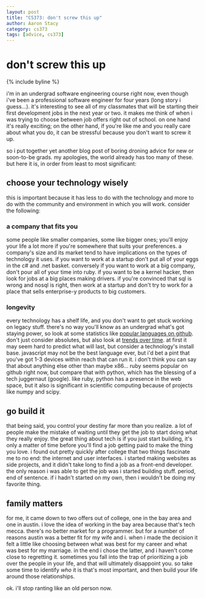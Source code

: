 ```yaml
---
layout: post
title: "CS373: don't screw this up"
author: Aaron Stacy
category: cs373
tags: [advice, cs373]
---
```


# don't screw this up

{% include byline %}

i'm in an undergrad software engineering course right now, even though i've
been a professional software engineer for four years (long story i guess…).
it's interesting to see all of my classmates that will be starting their first
development jobs in the next year or two. it makes me think of when i was
trying to choose between job offers right out of school. on one hand it's
really exciting; on the other hand, if you're like me and you really care about
what you do, it can be stressful because you don't want to screw it up.

so i put together yet another blog post of boring droning advice for new or
soon-to-be grads. my apologies, the world already has too many of these. but
here it is, in order from least to most significant:

## choose your technology wisely

this is important because it has less to do with the technology and more to do
with the community and environment in which you will work. consider the
following:

### a company that fits you

some people like smaller companies, some like bigger ones; you'll enjoy your
life a lot more if you're somewhere that suits your preferences. a company's
size and its market tend to have implications on the types of technology it
uses. if you want to work at a startup don't put all of your eggs in the c# and
.net basket. conversely if you want to work at a big company, don't pour all of
your time into ruby. if you want to be a kernel hacker, then look for jobs at a
big places making drivers. if you're convinced that sql is wrong and nosql is
right, then work at a startup and don't try to work for a place that sells
enterprise-y products to big customers.

### longevity

every technology has a shelf life, and you don't want to get stuck working on
legacy stuff. there's no way you'll know as an undergrad what's got staying
power, so look at some statistics like [popular languages on
github](https://github.com/languages). don't just consider absolutes, but also
look at [trends over
time](http://www.dodgycoder.net/p/programming-trends.html). at first it may
seem hard to predict what will last, but consider a technology's install base.
javascript may not be the best language ever, but i'd bet a pint that you've
got 1-3 devices within reach that can run it. i don't think you can say that
about anything else other than maybe x86… ruby seems popular on github right
now, but compare that with python, which has the blessing of a tech juggernaut
(google). like ruby, python has a presence in the web space, but it also is
significant in scientific computing because of projects like numpy and scipy.

## go build it

that being said, you control your destiny far more than you realize. a lot of
people make the mistake of waiting until they get the job to start doing what
they really enjoy. the great thing about tech is if you just start building,
it's only a matter of time before you'll find a job getting paid to make the
thing you love. i found out pretty quickly after college that two things
fascinate me to no end: the internet and user interfaces. i started making
websites as side projects, and it didn't take long to find a job as a front-end
developer. the only reason i was able to get the job was i started building
stuff. period, end of sentence. if i hadn't started on my own, then i wouldn't
be doing my favorite thing.

## family matters

for me, it came down to two offers out of college, one in the bay area and one
in austin. i love the idea of working in the bay area because that's tech
mecca. there's no better market for a programmer. but for a number of reasons
austin was a better fit for my wife and i. when i made the decision it felt a
little like choosing between what was best for my career and what was best for
my marriage. in the end i chose the latter, and i haven't come close to
regretting it. sometimes you fall into the trap of prioritizing a job over the
people in your life, and that will ultimately disappoint you. so take some time
to identify *who* it is that's most important, and then build your life around
those relationships.

ok. i'll stop ranting like an old person now.
